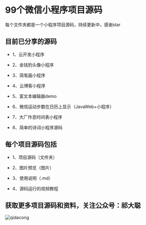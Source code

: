 
# 99个微信小程序项目源码

每个文件夹都是一个小程序项目源码，持续更新中，感谢star

## 目前已分享的源码

- 1、云开发小程序

- 2、金钱豹头像小程序

- 3、简笔画小程序

- 4、云博客小程序

- 5、富文本编辑器demo

- 6、微信运动步数在日历上显示（JavaWeb+小程序）

- 7、大厂作息时间表小程序

- 8、简单的诗词小程序源码


## 每个项目源码包括

- 1、项目源码（文件夹）

- 2、图片预览（图片）

- 3、使用说明（.md）

- 4、源码运行的视频教程


## 获取更多项目源码和资料，关注公众号：祁大聪 

![qidacong](https://cdn.jsdelivr.net/gh/qidacong/blob-img@master/20220520/qidacong.4z0s3ud9vm80.webp)


